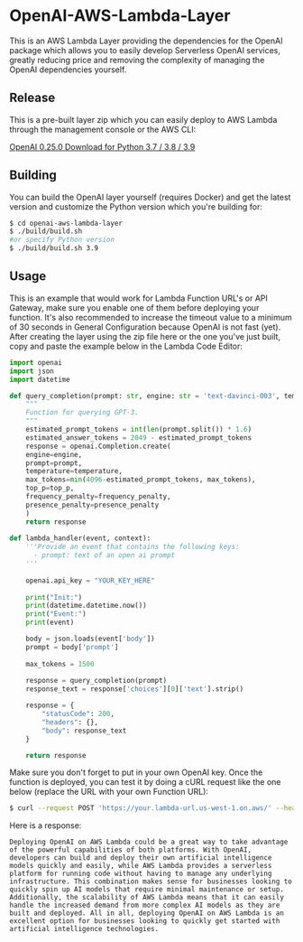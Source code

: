 # OpenAI-AWS-Lambda-Layer

This is an AWS Lambda Layer providing the dependencies for the OpenAI package which allows you to easily develop Serverless OpenAI services, greatly reducing price and removing the complexity of managing the OpenAI dependencies yourself.

## Release

This is a pre-built layer zip which you can easily deploy to AWS Lambda through the management console or the AWS CLI:

[OpenAI 0.25.0 Download for Python 3.7 / 3.8 / 3.9](releases/openai-aws-lambda-layer.zip)

## Building

You can build the OpenAI layer yourself (requires Docker) and get the latest version and customize the Python version which you're building for:

```bash
$ cd openai-aws-lambda-layer
$ ./build/build.sh
#or specify Python version
$ ./build/build.sh 3.9
```

## Usage

This is an example that would work for Lambda Function URL's or API Gateway, make sure you enable one of them before deploying your function. It's also recommended to increase the timeout value to a minimum of 30 seconds in General Configuration because OpenAI is not fast (yet). After creating the layer using the zip file here or the one you've just built, copy and paste the example below in the Lambda Code Editor:

```py
import openai
import json
import datetime

def query_completion(prompt: str, engine: str = 'text-davinci-003', temperature: float = 0.5, max_tokens: int = 1500, top_p: int = 1, frequency_penalty: int = 0.5, presence_penalty: int = 0.2) -> object:
    """
    Function for querying GPT-3.
    """
    estimated_prompt_tokens = int(len(prompt.split()) * 1.6)
    estimated_answer_tokens = 2049 - estimated_prompt_tokens
    response = openai.Completion.create(
    engine=engine,
    prompt=prompt,
    temperature=temperature,
    max_tokens=min(4096-estimated_prompt_tokens, max_tokens),
    top_p=top_p,
    frequency_penalty=frequency_penalty,
    presence_penalty=presence_penalty
    )
    return response
    
def lambda_handler(event, context):
    '''Provide an event that contains the following keys:
      - prompt: text of an open ai prompt
    '''
    
    openai.api_key = "YOUR_KEY_HERE"
    
    print("Init:")
    print(datetime.datetime.now())
    print("Event:")
    print(event)

    body = json.loads(event['body'])
    prompt = body['prompt']
        
    max_tokens = 1500
    
    response = query_completion(prompt)
    response_text = response['choices'][0]['text'].strip()

    response = {
        "statusCode": 200,
        "headers": {},
        "body": response_text
    }

    return response
```

Make sure you don't forget to put in your own OpenAI key. Once the function is deployed, you can test it by doing a cURL request like the one below (replace the URL with your own Function URL):

```bash
$ curl --request POST 'https://your.lambda-url.us-west-1.on.aws/' --header 'Content-Type: application/json' --data-raw '{"prompt": "Generate a paragraph about if deploying OpenAI on AWS Lambda makes sense"}'
```

Here is a response:

```
Deploying OpenAI on AWS Lambda could be a great way to take advantage of the powerful capabilities of both platforms. With OpenAI, developers can build and deploy their own artificial intelligence models quickly and easily, while AWS Lambda provides a serverless platform for running code without having to manage any underlying infrastructure. This combination makes sense for businesses looking to quickly spin up AI models that require minimal maintenance or setup. Additionally, the scalability of AWS Lambda means that it can easily handle the increased demand from more complex AI models as they are built and deployed. All in all, deploying OpenAI on AWS Lambda is an excellent option for businesses looking to quickly get started with artificial intelligence technologies.
```